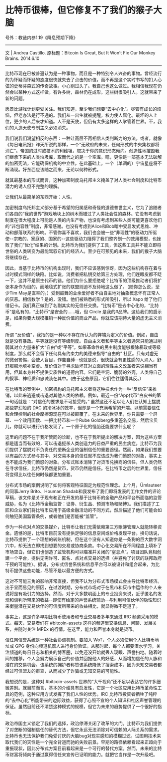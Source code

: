 # 比特币很棒，但它修复不了我们的猴子大脑

号外：教链内参1.19《降息预期下降》

* * *

文 | Andrea Castillo. 原标题：Bitcoin Is Great, But It Won’t Fix Our Monkey Brains. 2014.6.10

* * *

比特币现在已被普遍认为是一种事物，而且是一种特别令人兴奋的事物。曾经流行的为怀疑而怀疑的态度很快就失去了点击的价值，而不再是这个实时书写的扣人心弦的史蒂芬森式的传奇故事。小心别过头了。我自己也这么做过。我相信我现在仍然会以某种方式这样做。有许多树，森林仍在成形。这些树很吸引人。这就带来了新的问题。

愿景比游戏计划更受关注。我们知道，至少我们想要“去中心化”。尽管有成长的烦恼，但老办法是行不通的。我们从一出生就被提醒，权力使人腐化。最坏的人上位，更少的人后来才知道。人不是天使，但仍有太多这样的人掌管着世界。不，我们的人造天使专制主义必须消失。

我们说我们渴望相反的东西：一种让高层不再相信人类判断力的方法。或者，就像《每日电讯报》昨天所说的那样，一个“无政府的未来，任何形式的中央集权都将消亡”。帝国的过时或技术的利维坦，取决于你的意识形态倾向。创造性地摧毁我们继承下来的人类垃圾库，取而代之的是一个空库。嗯，更像是一部基本无法破解的加密宪法，它能确保机构的中立性。在此基础上，一个（单调的）宇宙星座将不断涌现。好东西应该随之而来，无论以何种形式。

就其最基本的形式而言，这种加密制度乌托邦主义掩盖了对人类社会制度和比特币潜力的诱人但不完整的理解。

让我们从最简单的东西开始：人性。

加密制度乌托邦主义部分基于希望的归属感和奇怪的道德普世主义，它为了追随者们各自的“我的世界”游戏地块上的树木而错过了人类社会性的森林。它没有考虑到制度在很大程度上可能是人类的内生产物，也没有考虑到某些人类可能更喜欢他们的“非包容性”制度，非常感谢。也没有考虑到Alice和Bob暗中受启发式思维、冲动和部落联系的影响。不管你喜不喜欢，我们也会被一些“非理性”的驱动力所驱使--宗教的、家庭的、国家的--这些驱动力阻碍了我们整齐划一的效用模型，也挫败了我们“优化”结果的计划。比特币为我们提供了工具，但这些工具并不能立即将世俗的人类转变为最能驾驭它们的经济人。至少在可预见的未来，我们的猴子大脑将继续存在。

因此，当基于比特币的机构出现时，我们不应该感到惊讶，因为这些机构存在着与过时模式同样的缺陷。比如说，消费者把私钥交给第三方处理，他们连眼皮都不眨一下，这并不是原生代币的错。他们为什么要拒绝呢？比特币的顶级推动者们将扩张本身作为目的，而地毯式扩张的联盟则迫不及待地这么做了。（随你怎么说，至少Tim May是直率的。）受到鼓舞的业余爱好者不由自主地对抽象概念怀有正常人的厌恶。相信数学？是的，没错。他们被熟悉的形式所吸引，所以 Xapo 给了他们借记卡。我们真正做到了名副其实的无信任交换。“比特币”是去中心化的，“比特币”是私有的，“比特币”是安全的......哦，但 Circle 是我的#品牌。这给我们的启示是，如果你要大规模推销一种反价值的商业产品，你就应该期待大量的虚无主义消费。

所谓 "反价值"，我指的是一种以不存在所认为的弊端为定义的价值。例如，自由就是没有暴政。平等就是没有等级制度。自由主义者和平等主义者通常只能通过削弱其对立力量来扩大“自由”或“平等”。如果革命性的民主制度能够根除暴政或等级制度，那么就不会留下任何具有约束力的美德来指导“自由的” 社区。只有对虚无的微弱警惕，会使人盲目，作茧自缚--也就是说，很快就会有更性感的人涌入，舒舒服服地填补空虚。反价值对于寻求破坏其对立面的理性主义改革者来说相当有用，但其本身并不提供实质性的道德内容。它们是空洞、脆弱的外壳，人类将自己的叙事、神经质和忠诚装在其中。(由于这些原因，它们往往适得其反。）

在比特币的案例中，加密机构的乌托邦主义者将这种技术作为一种“反信任”来推销，以此来逃避或击退对其他人类的依赖。例如，最近一份“App代币”白皮书的第一句话就是：“对信任的要求是不可接受的。” 虽然这还不足以让人们在认知上摆脱那些梦幻般的 DAC 的冷冰冰的效率，但却是一个充满希望的开端。以前需要信任和合理控制的社会摩擦源现在可以被颠覆了。在未来的世界里，你只需要一个屏幕、一个效用函数、一把比特币和一个Rube Goldberg多重签名交易，然后宝贝儿，你就可以进行价格发现了。一个原子化的怪胎还能要求什么呢？

这里的问题不在于我所赞同的诊断，也不在于我所提出的解决方案，因为这些方案都是适当而有效的，可以击退扼杀人类创造力的日益严重的民主病症。比特币为我们提供了摆脱对不负责任的垄断企业的强制信任的重要途径。然而，如果我们想要以有益的方式参与其中，对交易本身的信任就不应该成为我们愤怒的对象，事实上也不能成为我们愤怒的对象。分布式账本消除了对货币兑换商的信任，但人类仍然在寻求信任，比特币仍然是货币，货币仍然是信任。在比特币之后的世界里，信任将变得比以往任何时候都更加重要。

分布式市场的案例说明了如何将客观特征固定为规范性理念。上个月，Ümlauteer 的同事Jerry Brito、Houman Shadab和我发布了我们即将发表的工作文件的评论草稿，该文件是关于现有和正在开发的基于比特币的金融产品和平台所面临的监管威胁，名为《比特币金融监管：证券、衍生品、预测市场和赌博》。我们描述了工匠和企业家们将比特币应用于高级金融活动的不同方式，然后描述了他们可能会如何触犯美国监管条例，或者他们是否能被“监管”。

作为一种点对点的交换媒介，比特币让我们无需依赖第三方账簿管理人就能转移资金。遗憾的是，比特币目前没有提供足够的信息空间或价格发现平台。换句话说，比特币提供了一个理想的转账机制，但在这个没有人知道你是一条狗的巨大数字洞穴中，却无法立即找到想要的交易或协商条款。中心化交易所在不同程度上填补了市场空白，但它们也创造了监管机构可以瞄准并关闭的“窒息点”。项目团队竞相创建一个平台，提供无需许可、匿名、点对点交易的选择（并避免了讨厌的联邦政府干预的可能性）。据说，分布式信誉系统和信息平台可以被设计和组合起来，为比特币提供这些功能，尽管不是以最方便的方式。

这对不可能三角的影响非常直接，但我不认为分布式市场模式会主导比特币经济。出于显而易见的原因，在过渡时期，分布式市场对于在黑市和灰市中运作的个人来说将是有吸引力的选择。然而，对于大多数明面上的专业投资来说，近乎匿名的发现和谈判所带来的收益--即使有给定的声誉系统辅助--与利用可信伙伴的隐性知识来衡量潜在交易伙伴的可信度所带来的收益相比，就显得微不足道了。

事实上，这是许多早期比特币使用者和专业交易者多年来通过 IRC 频道采用的模式。每天，交易者们在 #bitcoin-assets 这样的频道里交换信息、闲聊、发展关系，并随时关注 MPEx 的行情。在这里，能力和声誉本身就是货币。

信任网信誉系统是一种社会协调机制。要加入 WoT，个人必须使用个人比特币地址或 GPG 身份向频道机器人进行身份验证。从那时起，每个人都要潜水学习，关注频道的每日日志和相关的博客圈，以免还没开始就丢人现眼、声誉扫地。随着时间的推移，个人会努力展示自己的价值并回报他人的好感，从而增加信任的人脉和潜在的交易机会。该系统的拥护者称赞该系统降低了搜索成本，因为未知交易者都经过可信盟友的审查，从而减少了诈骗或无知交易的可能性。

我想说的是，这种对 #bitcoin-assets 世界的“大千视角”还不足以表达它的许多细微差别。就目前而言，基本的介绍具有启发性，它是一个社区应用比特币革命性工具的范例，这种应用方式发挥了我们人性的优势。IRC 比特币投资者牺牲了纯粹的“去中心化”所能带来的边际效益，获得了心照不宣的个人知识和社区声誉管理的保证。虽然目前还不清楚这种模式的规模，但它为未来的趋势提供了一个很好的指标。

政治帝国主义锁定了我们的选择，政治停滞关闭了改革的大门。比特币为我们提供了对垄断的强制信任的替代方法，但它永远无法消除对可信赖的人际关系的需求。比特币也无法保护我们免受讨厌的大脑bug对现实感知的模糊过滤。试图用技术来取代我们的天性是一个完全背道而驰的失败前景。早期的路径依赖看起来正趋向于重振现状，因此分布式方案目前看起来是一个可行的替代方案。然而，未来的比特币财富将倾向于通过赢得信任来宣传已证明的能力。就把它当作是一次升级吧。

